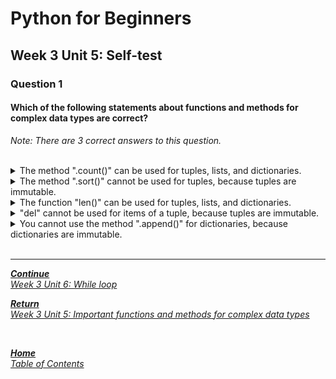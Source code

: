 # Python for Beginners

## Week 3 Unit 5: Self-test

### Question 1

#### Which of the following statements about functions and methods for complex data types are correct?

*Note: There are 3 correct answers to this question.*

<br>

<details>
	<summary>The method ".count()" can be used for tuples, lists, and dictionaries.</summary>
	<img  src="selftest/cross.png" width="25">
</details>


<details>
	<summary>The method ".sort()" cannot be used for tuples, because tuples are immutable.</summary>
	<img  src="selftest/check.png" width="25">
</details>


<details>
	<summary>The function "len()" can be used for tuples, lists, and dictionaries.</summary>
	<img  src="selftest/check.png" width="25">
</details>


<details>
	<summary>"del" cannot be used for items of a tuple, because tuples are immutable.</summary>
	<img  src="selftest/check.png" width="25">
</details>


<details>
	<summary>You cannot use the method ".append()" for dictionaries, because dictionaries are immutable. </summary>
	<img  src="selftest/cross.png" width="25">
</details>




<br>

---

[***Continue*** <br> *Week 3 Unit 6: While loop*](week3_unit6_while_loop.md)

[***Return*** <br> *Week 3 Unit 5: Important functions and methods for complex data types*](week3_unit5_important_funcs.md)

<br>

[***Home*** <br>*Table of Contents*](home.md)